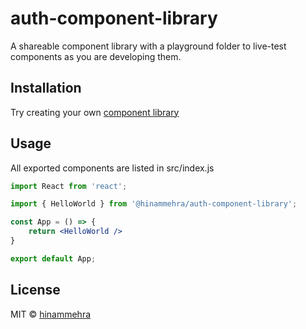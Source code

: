 # auth-component-library

A shareable component library with a playground folder to live-test components as you are developing them. 

## Installation
Try creating your own [component library](https://hinammehra.medium.com/build-a-private-react-component-library-cra-rollup-material-ui-github-package-registry-1e14da93e790)

## Usage
All exported components are listed in src/index.js

```jsx
import React from 'react';

import { HelloWorld } from '@hinammehra/auth-component-library';

const App = () => {
    return <HelloWorld />
}

export default App;

```

## License

MIT © [hinammehra](https://github.com/hinammehra)